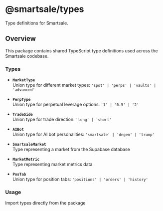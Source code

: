 # @smartsale/types

Type definitions for Smartsale.

## Overview

This package contains shared TypeScript type definitions used across the Smartsale codebase.

### Types

- **`MarketType`**  
  Union type for different market types: `'spot' | 'perps' | 'vaults' | 'advanced'`

- **`PerpType`**  
  Union type for perpetual leverage options: `'1' | '0.5' | '2'`

- **`TradeSide`**  
  Union type for trade direction: `'long' | 'short'`

- **`AIBot`**  
  Union type for AI bot personalities: `'smartsale' | 'degen' | 'trump'`

- **`SmartsaleMarket`**  
  Type representing a market from the Supabase database

- **`MarketMetric`**  
  Type representing market metrics data

- **`PosTab`**  
  Union type for position tabs: `'positions' | 'orders' | 'history'`

### Usage

Import types directly from the package
